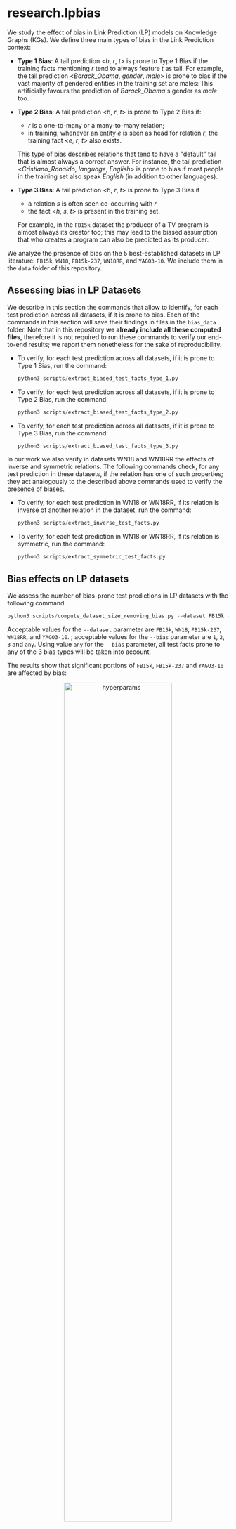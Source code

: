 # research.lpbias

We study the effect of bias in Link Prediction (LP) models on Knowledge Graphs (KGs). 
We define three main types of bias in the Link Prediction context: 

- **Type 1 Bias**: A tail prediction <*h*, *r*, *t*> is prone to Type 1 Bias if the training facts mentioning *r* tend to always feature *t* as tail. 
For example, the tail prediction <*Barack_Obama*, *gender*, *male*> is prone to bias if the vast majority of gendered entities in the training set are males:
This artificially favours the prediction of *Barack_Obama*'s gender as *male* too.

- **Type 2 Bias**: A tail prediction <*h*, *r*, *t*> is prone to Type 2 Bias if:
  - *r* is a one-to-many or a many-to-many relation;
  - in training, whenever an entity *e* is seen as head for relation *r*, the training fact <*e*, *r*, *t*> also exists.

  This type of bias describes relations that tend to have a "default" tail that is almost always a correct answer. For instance, the tail prediction <*Cristiano_Ronaldo*, *language*, *English*> is prone to bias if most people in the training set also speak *English* (in addition to other languages).

- **Type 3 Bias**: A tail prediction <*h*, *r*, *t*> is prone to Type 3 Bias if 
  - a relation *s* is often seen co-occurring with *r*
  - the fact <*h*, *s*, *t*> is present in the training set.

  For example, in the `FB15k` dataset the producer of a TV program is almost always its creator too; this may lead to the biased assumption that who creates a program can also be predicted as its producer.

We analyze the presence of bias on the 5 best-established datasets in LP literature: `FB15k`, `WN18`, `FB15k-237`, `WN18RR`, and `YAGO3-10`. 
We include them in the `data` folder of this repository.

## Assessing bias in LP Datasets

We describe in this section the commands that allow to identify, for each test prediction across all datasets, if it is prone to bias.
Each of the commands in this section will save their findings in files in the `bias_data` folder.
Note that in this repository **we already include all these computed files**, therefore it is not required to run these commands to verify our end-to-end results; we report them nonetheless for the sake of reproducibility.

- To verify, for each test prediction across all datasets, if it is prone to Type 1 Bias, run the command:
  ```python
  python3 scripts/extract_biased_test_facts_type_1.py
  ```

- To verify, for each test prediction across all datasets, if it is prone to Type 2 Bias, run the command:
  ```python
  python3 scripts/extract_biased_test_facts_type_2.py
  ```

- To verify, for each test prediction across all datasets, if it is prone to Type 3 Bias, run the command:
  ```python
  python3 scripts/extract_biased_test_facts_type_3.py
  ```

In our work we also verify in datasets WN18 and WN18RR the effects of inverse and symmetric relations.
The following commands check, for any test prediction in these datasets, if the relation has one of such properties; they act analogously to the described above commands used to verify the presence of biases.

- To verify, for each test prediction in WN18 or WN18RR, if its relation is inverse of another relation in the dataset, run the command:
  ```python
  python3 scripts/extract_inverse_test_facts.py
  ```

- To verify, for each test prediction in WN18 or WN18RR, if its relation is symmetric, run the command:
  ```python
  python3 scripts/extract_symmetric_test_facts.py
  ```

## Bias effects on LP datasets
We assess the number of bias-prone test predictions in LP datasets with the following command:
```python
python3 scripts/compute_dataset_size_removing_bias.py --dataset FB15k --bias 1
```

Acceptable values for the `--dataset` parameter are `FB15k`, `WN18`, `FB15k-237`, `WN18RR`, and `YAGO3-10`. ; acceptable values for the `--bias` parameter are `1`, `2`, `3` and `any`.
Using value `any` for the `--bias` parameter, all test facts prone to any of the 3 bias types will be taken into account.

The results show that significant portions of `FB15k`, `FB15k-237` and `YAGO3-10` are affected by bias:
<p align="center">
<img width="70%" alt="hyperparams" src="https://user-images.githubusercontent.com/6909990/129218450-fd2e1dc8-c00b-4e32-b70e-4e666998de8b.png">
</p>

## Effects of bias on performance of LP models

To verify the effect of bias on the behaviour of multiple LP models, we first compute their predictive performance across all test predictions; we then filter away the bias-prone predictions and recompute the evaluation metrics.
If in the latter scenario results are worse than the former, this means that the presence of bias actually affected the behaviour of LP models.
In other words, when this happens bias has made the bias-prone predictions easier than average: this is why removing them decreases the overall performance of models.

We use as a starting point the publicly available evaluation results of *19* LP models computed in (our recent Comparative Analysis of LP models)[https://github.com/merialdo/research.lpca].
For the sake of completeness, we include in this repository, in folder `comparative_analysis_results`, a copy of the specific files that we have used as an input in our work.

The analysis on the effects of the various types of bias on all models can be run using the following command:

```python
python3 scripts/compute_performance_removing_bias.py --dataset FB15k --bias 1
```
As in the previous command, acceptable values for the `--dataset` parameter are `FB15k`, `WN18`, `FB15k-237`, `WN18RR`, and `YAGO3-10`; acceptable values for the `--bias` parameter are `1`, `2`, `3` and `any`; using value `any` for the `--bias` parameter, all test facts prone to any of the 3 bias types will be taken into account.

The overall results show that the 3 forms of bias taken into account heavily affect LP models on `FB15k`, `FB15k-237` and `YAGO3-10`: 

<p align="center">
<img width="90%" alt="hyperparams" src="https://user-images.githubusercontent.com/6909990/129210983-99685158-18b0-49bc-8218-b321dd3a1199.png">
</p>

Datasets WN18 and WN18RR are apparently more robust to bias; these datasets, however, are known for the pervasive presence of inverse and symmetric relations. 
For the sake of completeness we carry out the same type of analysis performed on biases removing the test predictions featuring inverse and/or symmetric relations:
```python
python3 scripts/compute_performance_removing_property.py --dataset WN18 --property inverse
```
In this case, acceptable values for the `--dataset` parameter are `WN18` and `WN18RR`; acceptable values for the `--property` parameter are `inverse`, `symmetric` and `any`; using value `any` for the `--property` parameter, all test facts containing either inverse or symmetric relations will be taken into account.

Our results show that, as a matter of facts, WN18 and WN18RR are not more desirable than the other datasets: the main reason behind their robustness to bias seems to just be the presence of inverse and symmetric relations making test predictions artificially easier.
<p align="center">
<img width="90%" alt="hyperparams" src="https://user-images.githubusercontent.com/6909990/129211000-c59811a2-421d-4759-b56c-58b387d3923b.png">
</p>
